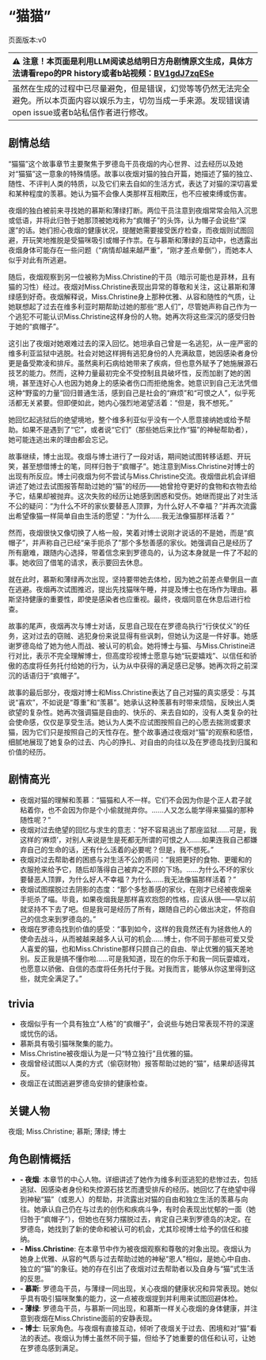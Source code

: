# “猫猫”
页面版本:v0
 

| :warning: 注意！本页面是利用LLM阅读总结明日方舟剧情原文生成，具体方法请看repo的PR history或者b站视频：[BV1gdJ7zqESe](https://www.bilibili.com/video/BV1gdJ7zqESe/)         |
|:----------------------------|
| 虽然在生成的过程中已尽量避免，但是错误，幻觉等等仍然无法完全避免。所以本页面内容以娱乐为主，切勿当成一手来源。发现错误请open issue或者b站私信作者进行修改。|



## 剧情总结
“猫猫”这个故事章节主要聚焦于罗德岛干员夜烟的内心世界、过去经历以及她对“猫猫”这一意象的特殊情感。故事以夜烟对猫的独白开篇，她描述了猫的独立、随性、不评判人类的特质，以及它们来去自如的生活方式，表达了对猫的深切喜爱和某种程度的羡慕。她认为猫不会像人类那样互相欺压，也不应被束缚或伤害。

夜烟的独白被前来寻找她的慕斯和薄绿打断。两位干员注意到夜烟常常会陷入沉思或低语，并将此归咎于她那顶被她戏称为“疯帽子”的头饰，认为帽子会说些“深邃”的话。她们担心夜烟的健康状况，提醒她需要接受医疗检查，而夜烟则试图回避，开玩笑地推脱是受猫咪吸引或帽子作祟。在与慕斯和薄绿的互动中，也透露出夜烟身体可能存在一些问题（“病情却越来越严重”，“刚才差点晕倒”），而她本人似乎对此有所逃避。

随后，夜烟观察到另一位被称为Miss.Christine的干员（暗示可能也是菲林，且有猫的习性）经过。夜烟对Miss.Christine表现出异常的尊敬和关注，这让慕斯和薄绿感到好奇。夜烟解释说，Miss.Christine身上那种优雅、从容和随性的气质，让她联想起了过去在维多利亚时期帮助过她的那些“恩人们”，尽管她声称自己作为一个逃犯不可能认识Miss.Christine这样身份的人物。她再次将这些深沉的感受归咎于她的“疯帽子”。

这引出了夜烟对她艰难过去的深入回忆。她坦承自己曾是一名逃犯，从一座严密的维多利亚监狱中逃脱。社会对她这样拥有逃犯身份的人充满敌意，她因感染者身份更是备受欺凌和排斥。虽然奥利石病给她带来了疾病，但也意外赋予了她施展源石技艺的能力。然而，这种力量最初完全不受控制且具破坏性，反而加剧了她的困境，甚至连好心人也因为她身上的感染者伤口而拒绝施舍。她意识到自己无法凭借这种“野蛮的力量”回归普通生活，感到自己是社会的“麻烦”和“可恨之人”，似乎死活都无关紧要。但即便如此，她内心强烈地渴望活着：“但是，我不想死。”

她回忆起逃狱后的绝望境地，整个维多利亚似乎没有一个人愿意接纳她或给予帮助。如果不是遇到了“它”，或者说“它们”（那些她后来比作“猫”的神秘帮助者），她可能连逃出来的理由都会忘记。

故事继续，博士出现。夜烟与博士进行了一段对话，期间她试图转移话题、开玩笑，甚至想借博士的笔，同样归咎于“疯帽子”。她注意到Miss.Christine对博士的出现有所反应。博士问夜烟为何不尝试与Miss.Christine交流。夜烟借此机会详细讲述了她过去试图报答帮助过她的“猫”的经历——她曾抢夺更好的食物和衣物去给予它，结果却被抛弃。这次失败的经历让她感到困惑和受伤。她继而提出了对生活不公的疑问：“为什么不坏的家伙要替恶人顶罪，为什么好人不幸福？”并再次流露出希望像猫一样简单自由生活的愿望：“为什么......我无法像猫那样活着？”

然而，夜烟很快又像切换了人格一般，笑着对博士说刚才说话的不是她，而是“疯帽子”，并声称自己已经“亲手扼杀了”那个多愁善感的家伙。她强调自己是经历了所有磨难，跟随内心选择，带着信念来到罗德岛的，认为这本身就是一件了不起的事。她收回了借笔的请求，表示要回去休息。

就在此时，慕斯和薄绿再次出现，坚持要带她去体检，因为她之前差点晕倒且一直在逃避。夜烟再次试图推迟，提出先找猫咪午睡，并提及博士也在场作为理由。慕斯坚持健康的重要性，即使是感染者也应重视。最终，夜烟同意在休息后进行检查。

故事的尾声，夜烟再次与博士对话，反思自己现在在罗德岛执行“行侠仗义”的任务，这对过去的窃贼、逃犯身份来说显得有些讽刺，但她认为这是一件好事。她感谢罗德岛给了她为他人而战、被认可的机会。她将博士与猫、与Miss.Christine进行对比，表示不完全理解博士，但高度珍视博士愿意与她“玩耍嬉戏”、以信任和骄傲的态度将任务托付给她的行为，认为从中获得的满足感已足够。她再次将之前深沉的话语归于“疯帽子”。

故事的最后部分，夜烟对博士和Miss.Christine表达了自己对猫的真实感受：与其说“喜欢”，不如说是“尊重”和“羡慕”。她承认这种羡慕有时带来烦恼，反映出人类欲望的复杂性。她再次强调猫是自由的、快乐的、来去自如的，没有人类复杂的社会使命感，仅仅是享受生活。她认为人类不应试图按照自己的心愿去揣测或要求猫，因为它们只是按照自己的天性存在。整个故事通过夜烟对“猫”的观察和感悟，细腻地展现了她复杂的过去、内心的挣扎、对自由的向往以及在罗德岛找到归属和价值的经历。
## 剧情高光
- 夜烟对猫的理解和羡慕：“猫猫和人不一样。它们不会因为你是个正人君子就粘着你，也不会因为你是个小偷就抛弃你。......人又怎么能学得来猫猫的那种随性呢？”
- 夜烟对过去绝望的回忆与求生的意志：“好不容易逃出了那座监狱......可是，我这样的‘麻烦’，对别人来说是生是死都无所谓的可恨之人......如果连我自己都嫌弃自己的生命的话，还有什么活着的必要呢？但是，我不想死。”
- 夜烟对过去帮助者的困惑与对生活不公的质问：“我把更好的食物、更暖和的衣服抢来给予它，随后却落得自己被弃之不顾的下场。......为什么不坏的家伙要替恶人顶罪，为什么好人不幸福？为什么......我无法像猫那样活着？”
- 夜烟试图摆脱过去阴影的态度：“那个多愁善感的家伙，在刚才已经被夜烟亲手扼杀了喵。毕竟，如果夜烟我是那样喜欢抱怨的性格，应该从很——早以前就坚持不下去了吧。但是我可是经历了所有，跟随自己的心做出决定，怀抱自己的信念来到罗德岛的。”
- 夜烟在罗德岛找到价值的感受：“事到如今，这样的我竟然还有为拯救他人的使命去战斗，从而被越来越多人认可的机会......博士，你不同于那些可爱又受人喜爱的猫，也和Miss.Christine那样只顾自己的自由、举止优雅的猫天差地别。反正我是搞不懂你啦......可是我知道，现在的你乐于和我一同玩耍嬉戏，也愿意以骄傲、自信的态度将任务托付于我。对我而言，能够从你这里得到这些，就完全满足了。”
## trivia
- 夜烟似乎有一个具有独立“人格”的“疯帽子”，会说些与她日常表现不符的深邃或忧伤的话。
- 慕斯具有吸引猫咪聚集的能力。
- Miss.Christine被夜烟认为是一只“特立独行”且优雅的猫。
- 夜烟曾经试图以人类的方式（偷窃财物）报答帮助过她的“猫”，结果却适得其反。
- 夜烟正在试图逃避罗德岛安排的健康检查。
## 关键人物
夜烟; Miss.Christine; 慕斯; 薄绿; 博士
## 角色剧情概括
-   **- 夜烟**: 本章节的中心人物。详细讲述了她作为维多利亚逃犯的悲惨过去，包括逃狱、因感染者身份和失控源石技艺而遭受排斥的经历。她回忆了在绝望中得到神秘“猫”（或恩人）的帮助，并流露出对猫的自由和独立生活的羡慕与向往。她承认自己仍在与过去的创伤和疾病斗争，有时会表现出忧郁的一面（她归咎于“疯帽子”），但她也在努力摆脱过去，肯定自己来到罗德岛的决定。在罗德岛，她找到了新的使命和被认可的机会，尤其珍视博士给予的信任和接纳。
-   **- Miss.Christine**: 在本章节中作为被夜烟观察和尊敬的对象出现。夜烟认为她身上优雅、从容的气质与过去帮助过她的神秘“恩人”相似，是她心中自由、独立的“猫”的象征。她的存在引出了夜烟对过去帮助者以及自身与“猫”式生活的反思。
-   **- 慕斯**: 罗德岛干员，与薄绿一同出现，关心夜烟的健康状况和异常表现。她似乎具有吸引猫咪聚集的能力，这一点被夜烟提到并利用来试图回避体检。
-   **- 薄绿**: 罗德岛干员，与慕斯一同出现，和慕斯一样关心夜烟的身体健康，并注意到夜烟在Miss.Christine面前的安静表现。
-   **- 博士**: 玩家角色。与夜烟有直接互动，倾听了夜烟关于过去、困境和对“猫”看法的表述。夜烟认为博士虽然不同于猫，但给予了她重要的信任和认可，让她在罗德岛感到满足。